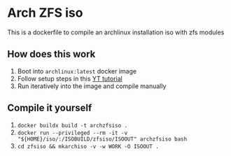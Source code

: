 # Arch ZFS iso

This is a dockerfile to compile an archlinux installation iso with zfs modules

## How does this work

1. Boot into `archlinux:latest` docker image
2. Follow setup steps in this [YT tutorial](https://youtu.be/CcSjnqreUcQ?si=iqtFt0PYebQDER6t)
3. Run iteratively into the image and compile manually

## Compile it yourself
1. `docker buildx build -t archzfsiso .`
2. `docker run --privileged --rm -it -v "${HOME}/iso/:/ISOBUILD/zfsiso/ISOOUT" archzfsiso bash`
3. `cd zfsiso && mkarchiso -v -w WORK -O ISOOUT .`
